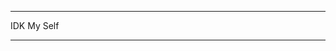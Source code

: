-------------------------------------------------------



IDK My Self


-------------------------------------------------------
